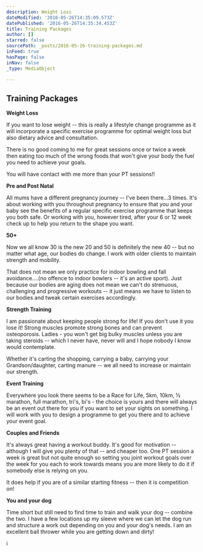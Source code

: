 ```yaml
---
description: Weight Loss
dateModified: '2016-05-26T14:35:09.573Z'
datePublished: '2016-05-26T14:35:34.453Z'
title: Training Packages
author: []
starred: false
sourcePath: _posts/2016-05-26-training-packages.md
inFeed: true
hasPage: false
inNav: false
_type: MediaObject

---
```

<article style=""><h1>Training Packages</h1></article>

**Weight Loss**

If you want to lose weight -- this is really a lifestyle change programme as it will incorporate a specific exercise programme for optimal weight loss but also dietary advice and consultation.

There is no good coming to me for great sessions once or twice a week then eating too much of the wrong foods that won't give your body the fuel you need to achieve your goals.

You will have contact with me more than your PT sessions!!

**Pre and Post Natal**

All mums have a different pregnancy journey -- I've been there...3 times. It's about working with you throughout pregnancy to ensure that you and your baby see the benefits of a regular specific exercise programme that keeps you both safe. Or working with you, however tired, after your 6 or 12 week check up to help you return to the shape you want.

**50+**

Now we all know 30 is the new 20 and 50 is definitely the new 40 -- but no matter what age, our bodies do change. I work with older clients to maintain strength and mobility.

That does not mean we only practice for indoor bowling and fall avoidance....(no offence to indoor bowlers -- it's an active sport). Just because our bodies are aging does not mean we can't do strenuous, challenging and progressive workouts -- it just means we have to listen to our bodies and tweak certain exercises accordingly.

**Strength Training**

I am passionate about keeping people strong for life! If you don't use it you lose it! Strong muscles promote strong bones and can prevent osteoporosis. Ladies - you won't get big bulky muscles unless you are taking steroids -- which I never have, never will and I hope nobody I know would contemplate.

Whether it's carting the shopping, carrying a baby, carrying your Grandson/daughter, carting manure -- we all need to increase or maintain our strength.

**Event Training**

Everywhere you look there seems to be a Race for Life, 5km, 10km, ½ marathon, full marathon, tri's, bi's - the choice is yours and there will always be an event out there for you if you want to set your sights on something. I will work with you to design a programme to get you there and to achieve your event goal.

**Couples and Friends**

It's always great having a workout buddy. It's good for motivation -- although I will give you plenty of that -- and cheaper too. One PT session a week is great but not quite enough so setting you joint workout goals over the week for you each to work towards means you are more likely to do it if somebody else is relying on you.

It does help if you are of a similar starting fitness -- then it is competition on!

**You and your dog**

Time short but still need to find time to train and walk your dog -- combine the two. I have a few locations up my sleeve where we can let the dog run and structure a work out depending on you and your dog's needs. I am an excellent ball thrower while you are getting down and dirty!

i